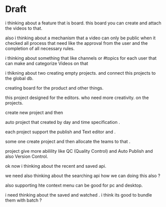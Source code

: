 # Draft

i thinking about a feature that is board.
this board you can create and attach the videos to that.

also i thinking about a mechanism that a video can only be public when it checked all process that need like the approval from the user and the completion of all necessary rules.

i thinking about something that like channels or #topics for each user that can make and categorize Videos on that

i thikning about two creating empty projects.
and connect this projects to the global db.

creating board for the product and other things.

this project designed for the editors. who need more creativity. on the projects.

create new project and then

auto project that created by day and time specification .

each project support the publish and Text editor and .

some one create project and then allocate the teams to that .

project give more abilility like QC (Quality Control) and Auto Publish and also Version Control.


ok now i thinking about the recent and saved api.

we need also thinking about the searching api how we can doing this also ? 

also supporting hte context menu can be good for pc and desktop.


i need thinking about the saved and watched . 
i think its good to bundle them with batch ? 

